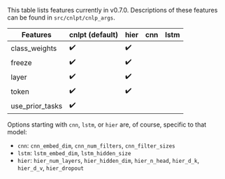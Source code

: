 This table lists features currently in v0.7.0. Descriptions of these features can be found in `src/cnlpt/cnlp_args`.

| Features        | cnlpt (default)    | hier               | cnn | lstm |
| --------------- | ------------------ | ------------------ | --- | ---- |
| class_weights   | :heavy_check_mark: | :heavy_check_mark: |     |      |
| freeze          | :heavy_check_mark: | :heavy_check_mark: |     |      |
| layer           | :heavy_check_mark: | :heavy_check_mark: |     |      |
| token           | :heavy_check_mark: | :heavy_check_mark: |     |      |
| use_prior_tasks | :heavy_check_mark: |                    |     |      |

Options starting with `cnn`, `lstm`, or `hier` are, of course, specific to that model:

- `cnn`: `cnn_embed_dim`, `cnn_num_filters`, `cnn_filter_sizes`
- `lstm`: `lstm_embed_dim`, `lstm_hidden_size`
- `hier`: `hier_num_layers`, `hier_hidden_dim`, `hier_n_head`, `hier_d_k`, `hier_d_v`, `hier_dropout`
